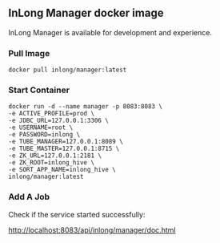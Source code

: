 ## InLong Manager docker image

InLong Manager is available for development and experience.

### Pull Image

```
docker pull inlong/manager:latest
```

### Start Container

```
docker run -d --name manager -p 8083:8083 \
-e ACTIVE_PROFILE=prod \
-e JDBC_URL=127.0.0.1:3306 \
-e USERNAME=root \
-e PASSWORD=inlong \
-e TUBE_MANAGER=127.0.0.1:8089 \
-e TUBE_MASTER=127.0.0.1:8715 \
-e ZK_URL=127.0.0.1:2181 \
-e ZK_ROOT=inlong_hive \
-e SORT_APP_NAME=inlong_hive \
inlong/manager:latest
```

### Add A Job

Check if the service started successfully:

[http://localhost:8083/api/inlong/manager/doc.html](http://localhost:8083/api/inlong/manager/doc.html)
